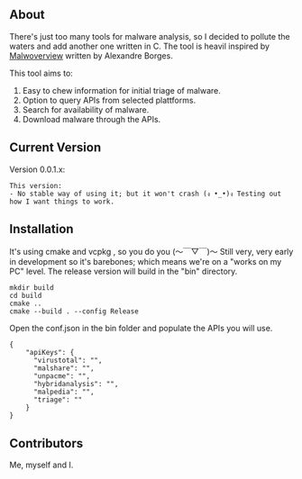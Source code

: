 ## About 
There's just too many tools for malware analysis, so I decided to pollute the waters and add another one written in C. The tool is heavil inspired by [Malwoverview](https://github.com/alexandreborges/malwoverview) written by Alexandre Borges.

This tool aims to:
1. Easy to chew information for initial triage of malware.
2. Option to query APIs from selected plattforms.
3. Search for availability of malware.
4. Download malware through the APIs. 


## Current Version
Version 0.0.1.x:
```
This version: 
- No stable way of using it; but it won't crash (ง •_•)ง Testing out how I want things to work.
```

## Installation
It's using cmake and vcpkg , so you do you (～￣▽￣)～ Still very, very early in development so it's barebones; which means we're on a "works on my PC" level.
The release version will build in the "bin" directory. 
```
mkdir build
cd build
cmake ..
cmake --build . --config Release
```
Open the conf.json in the bin folder and populate the APIs you will use. 

```
{
    "apiKeys": {
      "virustotal": "",
      "malshare": "",
      "unpacme": "",
      "hybridanalysis": "",
      "malpedia": "",
      "triage": ""
    }
}
```

## Contributors

Me, myself and I. 

